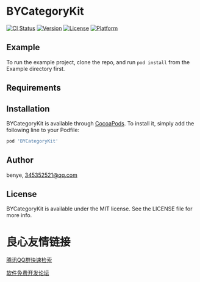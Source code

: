 # BYCategoryKit

[![CI Status](https://img.shields.io/travis/benye/BYCategoryKit.svg?style=flat)](https://travis-ci.org/benye/BYCategoryKit)
[![Version](https://img.shields.io/cocoapods/v/BYCategoryKit.svg?style=flat)](https://cocoapods.org/pods/BYCategoryKit)
[![License](https://img.shields.io/cocoapods/l/BYCategoryKit.svg?style=flat)](https://cocoapods.org/pods/BYCategoryKit)
[![Platform](https://img.shields.io/cocoapods/p/BYCategoryKit.svg?style=flat)](https://cocoapods.org/pods/BYCategoryKit)

## Example

To run the example project, clone the repo, and run `pod install` from the Example directory first.

## Requirements

## Installation

BYCategoryKit is available through [CocoaPods](https://cocoapods.org). To install
it, simply add the following line to your Podfile:

```ruby
pod 'BYCategoryKit'
```

## Author

benye, 345352521@qq.com

## License

BYCategoryKit is available under the MIT license. See the LICENSE file for more info.


 # 良心友情链接

[腾讯QQ群快速检索](http://u.720life.cn/s/8cf73f7c)

[软件免费开发论坛](http://u.720life.cn/s/bbb01dc0)